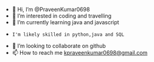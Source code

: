 - 👋 Hi, I’m @PraveenKumar0698
- 👀 I’m interested in coding and travelling
- 🌱 I’m currently learning java and javascript
-     I'm likely skilled in python,java and SQL
- 💞️ I’m looking to collaborate on github
- 📫 How to reach me kpraveenkumar0698@gmail.com

<!---
PraveenKumar0698/PraveenKumar0698 is a ✨ special ✨ repository because its `README.md` (this file) appears on your GitHub profile.
You can click the Preview link to take a look at your changes.
--->
